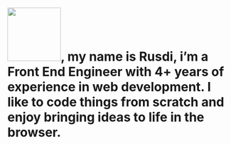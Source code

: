 <h1><b><img width="120" src="https://res.cloudinary.com/muhrusdi/image/upload/v1635326398/Hello.png">, my name is Rusdi</b>, i’m a Front End Engineer with 4+ years of experience in web development. I like to code things from scratch and enjoy bringing ideas to life in the browser.</h1>
